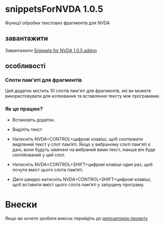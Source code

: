 # snippetsForNVDA 1.0.5
Функції обробки текстових фрагментів для NVDA

## завантажити

Завантажити [Snippets for NVDA 1.0.5 addon](https://github.com/thgcode/snippetsForNVDA/releases/download/1.0.5/snippetsForNVDA-1.0.5.nvda-addon)

## особливості

### Слоти пам'яті для фрагментів

Цей додаток містить 10 слотів пам'яті для фрагментів, які ви можете використовувати для копіювання та вставляння тексту між програмами.

### Як це працює?

* Встановіть додаток.

* Виділіть текст

* Натисніть NVDA+CONTROL+цифрові клавіші, щоб скопіювати виділений текст у слот пам’яті.
    Якщо у вибраному слоті пам'яті є дані, вони будуть замінені на
вибраний вами текст, інакше він буде скопійований у цей слот.

* Натисніть NVDA+CONTROL+SHIFT+цифрові клавіші один раз, щоб почути вміст цього слота пам’яті.

* Двічі швидко натисніть NVDA+CONTROL+SHIFT+цифрові клавіші, щоб вставити вміст цього слота пам’яті у запущену програму.

# Внески

Якщо ви хочете зробити внесок перейдіть до [репозиторію проекту](https://github.com/thgcode/snippetsForNVDA)
